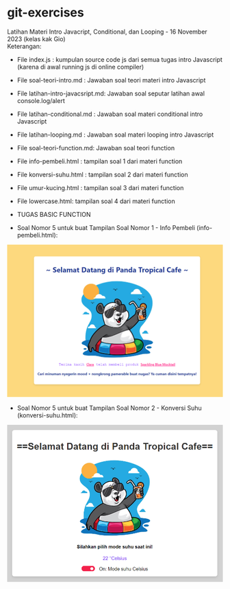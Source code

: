 # git-exercises

Latihan Materi Intro Javacript, Conditional, dan Looping - 16 November 2023 (kelas kak Gio)  
Keterangan:  

- File index.js : kumpulan source code js dari semua tugas intro Javascript (karena di awal running js di online compiler)  
- File soal-teori-intro.md : Jawaban soal teori materi intro Javascript  
- File latihan-intro-javacsript.md: Jawaban soal seputar latihan awal console.log/alert  
- File latihan-conditional.md : Jawaban soal materi conditional intro Javascript  
- File latihan-looping.md : Jawaban soal materi looping intro Javascript  
- File soal-teori-function.md: Jawaban soal teori function  
- File info-pembeli.html : tampilan soal 1 dari materi function
- File konversi-suhu.html : tampilan soal 2 dari materi function
- File umur-kucing.html : tampilan soal 3 dari materi function
- File lowercase.html: tampilan soal 4 dari materi function

- TUGAS BASIC FUNCTION  

- Soal Nomor 5 untuk buat Tampilan Soal Nomor 1 - Info Pembeli (info-pembeli.html):  

![Alt text](gambar1.png)

- Soal Nomor 5 untuk buat Tampilan Soal Nomor 2 - Konversi Suhu (konversi-suhu.html):

![Alt text](gambar2.png)
